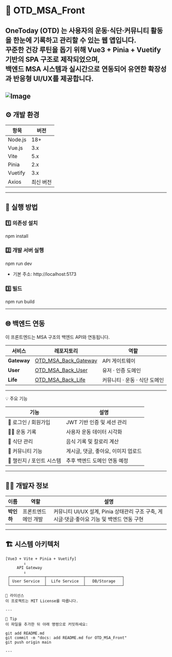 # 🌿 OTD_MSA_Front


**OneToday (OTD)** 는 사용자의 **운동·식단·커뮤니티 활동을 한눈에 기록하고 관리할 수 있는 웹 앱**입니다.  
꾸준한 건강 루틴을 돕기 위해 **Vue3 + Pinia + Vuetify 기반의 SPA 구조**로 제작되었으며,  
백엔드 MSA 시스템과 실시간으로 연동되어 **유연한 확장성과 반응형 UI/UX**를 제공합니다.
---
![Image](https://github.com/user-attachments/assets/53dda8ac-dcee-43b2-8008-4cd6e56eaf49)
---

## ⚙️ 개발 환경

| 항목 | 버전 |
|------|------|
| Node.js | 18+ |
| Vue.js | 3.x |
| Vite | 5.x |
| Pinia | 2.x |
| Vuetify | 3.x |
| Axios | 최신 버전 |

---

## 🚀 실행 방법

### 1️⃣ 의존성 설치

npm install

### 2️⃣ 개발 서버 실행

npm run dev
 - 기본 주소: http://localhost:5173

### 3️⃣ 빌드

npm run build

---

## 🌐 백엔드 연동

이 프론트엔드는 MSA 구조의 백엔드 API와 연동됩니다.

| 서비스 | 레포지토리 | 역할 |
|--------|-------------|------|
| **Gateway** | [OTD_MSA_Back_Gateway](https://github.com/inha915/OTD_MSA_Back_Gateway) | API 게이트웨이 |
| **User** | [OTD_MSA_Back_User](https://github.com/inha915/OTD_MSA_Back_User) | 유저 · 인증 도메인 |
| **Life** | [OTD_MSA_Back_Life](https://github.com/inha915/OTD_MSA_Back_Life) | 커뮤니티 · 운동 · 식단 도메인 |

---

💡 주요 기능

| 기능 | 설명 |
|------|------|
| 🔐 로그인 / 회원가입 | JWT 기반 인증 및 세션 관리 |
| 🏋️‍♀️ 운동 기록 | 사용자 운동 데이터 시각화 |
| 🍱 식단 관리 | 음식 기록 및 칼로리 계산 |
| 💬 커뮤니티 기능 | 게시글, 댓글, 좋아요, 이미지 업로드 |
| 🎯 챌린지 / 포인트 시스템 | 추후 백엔드 도메인 연동 예정 |

---

## 🧑‍💻 개발자 정보

| 이름 | 역할 | 설명 |
|------|------|------|
| **박인하** | 프론트엔드 메인 개발 | 커뮤니티 UI/UX 설계, Pinia 상태관리 구조 구축, 게시글·댓글·좋아요 기능 및 백엔드 연동 구현 |

---

## 🏗️ 시스템 아키텍처

```plaintext
[Vue3 + Vite + Pinia + Vuetify]
        ↓
     API Gateway
        ↓
 ┌───────────────┬────────────────┬────────────────┐
 │ User Service  │  Life Service  │   DB/Storage   │
 └───────────────┴────────────────┴────────────────┘

📄 라이선스
이 프로젝트는 MIT License를 따릅니다.

---

💬 Tip
이 파일을 추가한 뒤 아래 명령으로 커밋하세요:

git add README.md
git commit -m "docs: add README.md for OTD_MSA_Front"
git push origin main

---






